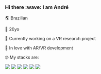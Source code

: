 <h3>Hi there :wave:	I am André</h3>

:earth_americas: Brazilian 

:birthday: 20yo

🔭 Currently working on a VR research project

🌱 In love with AR/VR development

:nerd_face:	My stacks are:

<img src="https://img.shields.io/static/v1?label=&message=Java&color=red&style=for-the-badge&logo=Java&logoColor=white"/> <img src="https://img.shields.io/static/v1?label=&message=HTML5&color=red&style=for-the-badge&logo=HTML5&logoColor=white"/> <img src="https://img.shields.io/static/v1?label=&message=JavaScript&color=red&style=for-the-badge&logo=JavaScript&logoColor=white"/> <img src="https://img.shields.io/static/v1?label=&message=CSS3&color=red&style=for-the-badge&logo=CSS3&logoColor=white"/> <img src="https://img.shields.io/static/v1?label=&message=PostgreSQL&color=red&style=for-the-badge&logo=PostgreSQL&logoColor=white"/> <img src="https://img.shields.io/static/v1?label=&message=Unity&color=red&style=for-the-badge&logo=Unity&logoColor=white"/>
